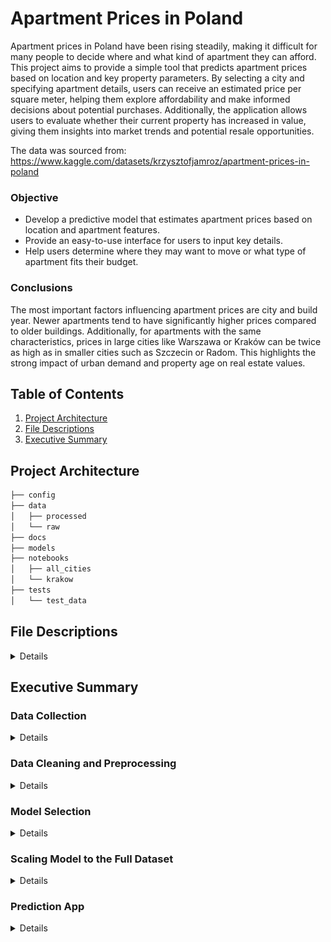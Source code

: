 # Apartment Prices in Poland

Apartment prices in Poland have been rising steadily, making it difficult for many people to decide where and what kind of apartment they can afford. This project aims to provide a simple tool that predicts apartment prices based on location and key property parameters. By selecting a city and specifying apartment details, users can receive an estimated price per square meter, helping them explore affordability and make informed decisions about potential purchases. Additionally, the application allows users to evaluate whether their current property has increased in value, giving them insights into market trends and potential resale opportunities.

The data was sourced from: https://www.kaggle.com/datasets/krzysztofjamroz/apartment-prices-in-poland

### Objective
* Develop a predictive model that estimates apartment prices based on location and apartment features.
* Provide an easy-to-use interface for users to input key details.
* Help users determine where they may want to move or what type of apartment fits their budget.

### Conclusions

The most important factors influencing apartment prices are city and build year. Newer apartments tend to have significantly higher prices compared to older buildings. Additionally, for apartments with the same characteristics, prices in large cities like Warszawa or Kraków can be twice as high as in smaller cities such as Szczecin or Radom. This highlights the strong impact of urban demand and property age on real estate values.

## Table of Contents

1. [Project Architecture](#project-architecture)
2. [File Descriptions](#file-descriptions)
3. [Executive Summary](#executive-summary)


## Project Architecture

```bash
├── config
├── data
│   ├── processed
│   └── raw
├── docs
├── models
├── notebooks
│   ├── all_cities
│   └── krakow
├── tests
│   └── test_data
```

## File Descriptions
<details>
[config](config): folder containing configuration files
* [bins.json](config/bins.json): bins used for splitting data in 'distance' columns. File is used for feature engineering new data from user.

[data](data): folder containing all data files 
* [processed](data/processed): datasets that undergone preliminary cleansing, transformations and other preparatory steps
  * [processed_data_all.csv](data/processed/processed_data_all.csv): processed data for all cities from original dataset
  * [processed_data_Krakow.csv](data/processed/processed_data_Krakow.csv): data filtered by city of Krakow and processed
* [raw](data/raw): original datasets
  * [apartments_pl_2024_06.csv](data/raw/apartments_pl_2024_06.csv): original dataset with apartment prices from June 2024
 
[images](images): folder containing images for documentation 
* [model_comparison.png](images/model_comparison.png): png file with bar chart comparing MAE for 3 different models

[models](models): folder containing trained algorithms
* [encoders.pkl](models/encoders.pkl): trained OneHotEncoder for all categorical columns
* [xgboost_all_cities.pkl](models/xgboost_all_cities.pkl): XGBoost model trained on data for all cities
* [xgboost_krakow.pkl](models/xgboost_krakow.pkl): XGBoost model trained on data for city of Krakow

[notebooks](notebooks): folder containing notebooks with all project steps
* [all_cities](notebooks/all_cities): notebooks for processing dataset with all cities included
  * [create_model_for_all_cities.ipynb](notebooks/all_cities/create_model_for_all_cities.ipynb): notebook with use of pre-defined functions for data preparation and model training for dataset with all cities included
  * [data_preparation_functions.py](notebooks/all_cities/data_preparation_functions.py): functions for feature selection and engineering
  * [prediction_app.ipynb](notebooks/all_cities/prediction_app.ipynb): notebook with the application that makes a prediction based on user's input
* [krakow](notebooks/krakow): notebooks for processing dataset filtered by city of Krakow
  * [1_data_and_feature_preparation.ipynb](notebooks/krakow/1_data_and_feature_preparation.ipynb): notebook with data exploration and preparation based on dataset filtered by city of Krakow
  * [2_model_training_and_evaluation.ipynb](notebooks/krakow/2_model_training_and_evaluation.ipynb): notebook with steps for training and selecting the best model

[tests](tests): folder containing test cases and test data
* [test_data](tests/test_data): cvs files containing sample data for testing
  * [sample.csv](test_data/tests/sample.csv): csv file containing raw sample data
  * [sample_processed.csv](test_data/tests/sample_processed.csv): csv file containing processed sample data with no missing values
* [test_data_preparation_functions.py](tests/test_data_preparation_functions.py): file containing unit tests for [data_preparation_functions.py](notebooks/all_cities/data_preparation_functions.py)
</details>

## Executive Summary

### Data Collection
<details>
The dataset consists of apartment listings across Poland from June 2024, including features such as:
location, build year, building type, condition, floor details, proximity to Points of Interest (POIs) and city centre, additional features like parking space or balcony etc. 
The data was sourced from https://www.kaggle.com/datasets/krzysztofjamroz/apartment-prices-in-poland and contained missing values and outliers that required preprocessing.

The original dataset consists of following columns:
* *city* - the name of the city where the property is located
* *type* - type of the building
* *squareMeters* - the size of the apartment in square meters
* *rooms* - number of rooms in the apartment
* *floor / floorCount* - the floor where the apartment is located and the total number of floors in the building
* *buildYear* - the year when the building was built
* *latitude, longitude* - geo coordinate of the property
* *centreDistance* - distance from the city centre in km
* *poiCount* - number of points of interest in 500m range from the apartment (schools, clinics, post offices, kindergartens, restaurants, colleges, pharmacies)
* *[poiName]Distance* - distance to the nearest point of interest (schools, clinics, post offices, kindergartens, restaurants, colleges, pharmacies)
* *ownership* - the type of property ownership
* *condition* - the condition of the apartment
* *has[features]* - whether the property has key features such as assigned parking space, balcony, elevator, security, storage room
* *price* - offer price in Polish Zloty
</details>

### Data Cleaning and Preprocessing
<details>


To simplify preprocessing and model development, I focused on one city (Kraków) instead of the entire dataset. This reduced computational complexity and allowed for a more detailed analysis of local patterns before scaling the model.  

**The data cleaning process included:**  
* **Feature Engineering** – Created new columns, including `locationCategory` (based on latitude and longitude) and `price_per_m2`. Split distance columns into bins.  
* **Handling Missing Values** – Imputed missing values using statistical measures (mean, mode, median).  
* **Outlier Detection & Removal** – Winsorized extreme values in `price_per_m2`, `buildYear`, `squareMeters`, and `poiCount`. Applied log transformation to `price_per_m2` for normalization.  
* **Feature Selection** – Removed columns that could lead to data leakage, were highly correlated with other features, or were quasi-constant. Verified important features using **Random Forest Feature Importances**, **Recursive Feature Elimination (RFE)**, and **Forward Feature Selection**.  
* **Encoding** – Used **OneHotEncoder** to convert categorical variables into numerical formats.  

</details>

### Model Selection  
<details>
To determine the most suitable model for predicting apartment prices per square meter, I trained and evaluated three different algorithms: **Linear Regression (LR), Random Forest (RF), and XGBoost (XGB)**. The models were assessed based on **prediction time, Mean Absolute Error (MAE), and R² score** on the test set.  

| Model              | Prediction Time (s) | Test MAE  | R² Score  |
|--------------------|--------------------|----------|----------|
| **Linear Regression** | 0.0148             | 0.1138  | 0.4790   |
| **Random Forest**   | 0.0766             | 0.0886  | 0.6314   |
| **XGBoost**        | 0.0104             | 0.0898  | 0.6259   |

#### Key Observations:
* **Linear Regression** had the weakest predictive performance, with the highest MAE and lowest R² score.  
* **Random Forest** had the best R² and lowest MAE, but it also had the longest prediction time.  
* **XGBoost** performed comparably to Random Forest, with a slightly higher MAE and slightly lower R², but had the fastest prediction time among the tree-based models.

The chart below compares the Mean Absolute Error (MAE) for each model, highlighting their predictive performance.
<img src="images/model_comparison.png" alt="Mean Absolute Error per model" width="400">

#### Model Choice:
Given the balance between accuracy and efficiency, **XGBoost was selected as the final model**. While its R² was slightly lower than Random Forest, it provided similar predictive performance with a **notably faster prediction time**, making it a more scalable choice for future expansion.  

**Current Scope:** All evaluations and model training were conducted on **data from a single city (Kraków)**. 
</details>

### Scaling Model to the Full Dataset  
<details>
After selecting XGBoost as the best model based on one city's data, I scaled the data preparation and model creation for the entire dataset. To ensure consistency and efficiency, I developed data preparation functions that automated key preprocessing steps, including data cleaning, feature selection, and feature engineering.  

I then trained an **XGBoost model** on the full dataset, achieving the following results:  

* **Prediction Time:** 0.0401s  
* **R² Score:** 0.8692  
* **Mean Absolute Error (MAE):** 0.1017

To validate the model and prevent **data leakage**, I analyzed **Feature Importances** using a chart. This helped ensure that no single feature dominated the predictions and allowed me to identify the most influential factors in apartment price estimation.  
The chart below presents the Feature Importances for the entire dataset. It shows that the apartment's location, the building's construction year, and the property size have the most significant impact on price per m².
<img src="images/feature_importances.PNG" alt="Feature Importances">

To enable future predictions with the same preprocessing logic, I saved the bins used for splitting numerical features and stored the OneHotEncoders for categorical variables. This ensures that the model can handle new data in a consistent manner.
</details>

### Prediction App  
<details>
To make the model accessible and user-friendly, I created a simple Dash web app where users can select city and other apartment features, and the app returns the predicted price per m², based on the trained XGBoost model.  

A recording of the app in action is available **[here]**.  
</details>
